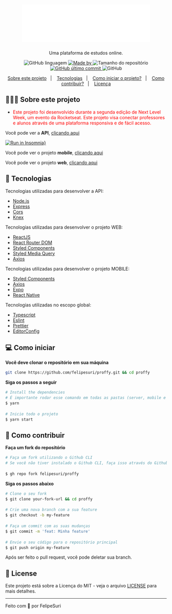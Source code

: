 <h1 align="center">
 <img alt="Logo" src=".github/logo.png" width="400px" />
</h1>

<p align="center">Uma plataforma de estudos online.</p>

<p align="center">
  <img alt="GitHub linguagem" src="https://img.shields.io/github/languages/top/felipesuri/proffy">
  <a href="https://felipesuri.com">
    <img alt="Made by" src="https://img.shields.io/badge/made%20by-felipesuri-gree">
  </a>

  <img alt="Tamanho do repositório" src="https://img.shields.io/github/repo-size/felipesuri/proffy">

  <a href="https://github.com/felipesuri/proffy/commits/master">
    <img alt="GitHub último commit" src="https://img.shields.io/github/last-commit/felipesuri/proffy">
  </a>

  <img alt="GitHub" src="https://img.shields.io/github/license/felipesuri/proffy">
</p>

<p align="center">
  <a href="#-sobre-este-projeto">Sobre este projeto</a>&nbsp;&nbsp;&nbsp;|&nbsp;&nbsp;&nbsp;
  <a href="#-tecnologias">Tecnologias</a>&nbsp;&nbsp;&nbsp;|&nbsp;&nbsp;&nbsp;
  <a href="#-como-iniciar">Como iniciar o projeto?</a>&nbsp;&nbsp;&nbsp;|&nbsp;&nbsp;&nbsp;
  <a href="#-como-contribuir">Como contribuir?</a>&nbsp;&nbsp;&nbsp;|&nbsp;&nbsp;&nbsp;
  <a href="#-license">Licença</a>
</p>

## 👨🏻‍💻 Sobre este projeto

- <p style="color: red;">Este projeto foi desenvolvido durante a segunda edição de Next Level Week, um evento da Rocketseat. Este projeto visa conectar professores e alunos através de uma plataforma responsiva e de fácil acesso.</p>

Você pode ver a **API**, [clicando aqui](https://github/felipesuri/proffy/server "API")

[![Run in Insomnia}](https://insomnia.rest/images/run.svg)](https://insomnia.rest/run/?label=Proffy&uri=https%3A%2F%2Fgithub.com%2Ffelipesuri%2Fproffy%2Fblob%2Fmain%2Fserver%2FInsomnia.json "Rodar no Insomnia")

Você pode ver o projeto **mobile**, [clicando aqui](https://github/felipesuri/proffy/mobile "Mobile")

Você pode ver o projeto **web**, [clicando aqui](https://github/felipesuri/proffy/web "Web")

## 🚀 Tecnologias

Tecnologias utilizadas para desenvolver a API:

- [Node.js](https://nodejs.org/)
- [Express](https://expressjs.com/pt-br)
- [Cors](https://www.npmjs.com/package/cors)
- [Knex](https://knexjs.org)

Tecnologias utilizadas para desenvolver o projeto WEB:

- [ReactJS](https://reactjs.org/)
- [React Router DOM](https://reacttraining.com/react-router/)
- [Styled Components](https://styled-components.com/)
- [Styled Media Query](https://github.com/morajabi/styled-media-query)
- [Axios](https://github.com/axios/axios)

Tecnologias utilizadas para desenvolver o projeto MOBILE:

- [Styled Components](https://styled-components.com/)
- [Axios](https://github.com/axios/axios)
- [Expo](https://expo.io)
- [React Native](https://reactnative.dev)

Tecnologias utilizadas no escopo global:

- [Typescript](https://www.typescriptlang.org)
- [Eslint](https://eslint.org/)
- [Prettier](https://prettier.io/)
- [EditorConfig](https://editorconfig.org/)

## 💻 Como iniciar

**Você deve clonar o repositório em sua máquina**

```bash
git clone https://github.com/felipesuri/proffy.git && cd proffy
```

**Siga os passos a seguir**

```bash
# Install the dependencies
# É importante rodar esse comando em todas as pastas (server, mobile e web)
$ yarn

# Inicie todo o projeto
$ yarn start
```

## 🤔 Como contribuir

**Faça um fork do repositório**

```bash
# Faça um fork utilizando o Github CLI
# Se você não tiver instalado o Github CLI, faça isso através do Github.

$ gh repo fork felipesuri/proffy
```

**Siga os passos abaixo**

```bash
# Clone o seu fork
$ git clone your-fork-url && cd proffy

# Crie uma nova branch com a sua feature
$ git checkout -b my-feature

# Faça um commit com as suas mudanças
$ git commit -m 'feat: Minha feature'

# Envie o seu código para o repositório principal
$ git push origin my-feature
```

Após ser feito o pull request, você pode deletar sua branch.

## 📝 License

Este projeto está sobre a Licença do MIT - veja o arquivo [LICENSE](LICENSE) para mais detalhes.

---

Feito com 💞 por FelipeSuri

